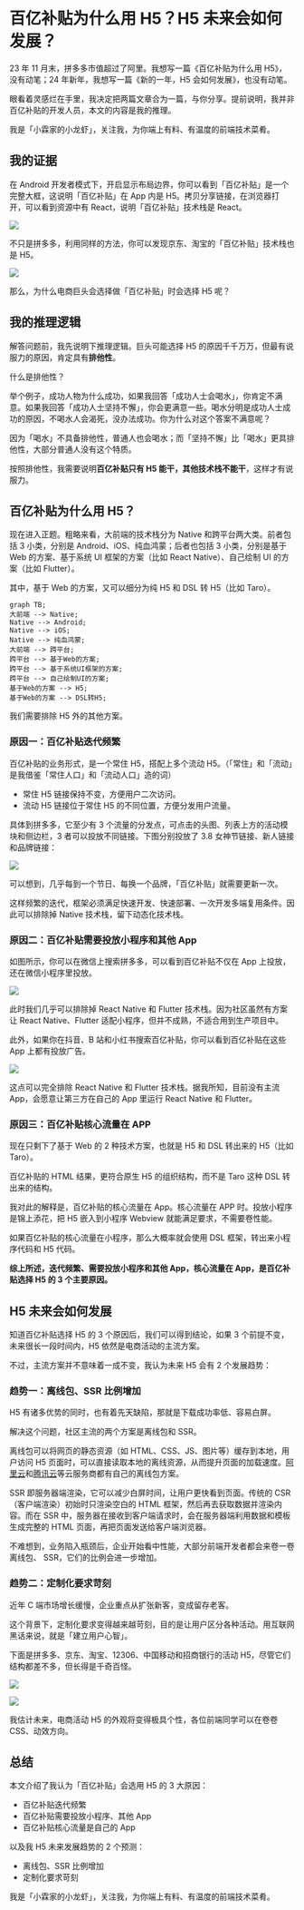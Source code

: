 # 百亿补贴为什么用 H5？H5 未来会如何发展？

23 年 11 月末，拼多多市值超过了阿里。我想写一篇《百亿补贴为什么用 H5》，没有动笔；24 年新年，我想写一篇《新的一年，H5 会如何发展》，也没有动笔。

眼看着灵感烂在手里，我决定把两篇文章合为一篇，与你分享。提前说明，我并非百亿补贴的开发人员，本文的内容是我的推理。

我是「小霖家的小龙虾」，关注我，为你端上有料、有温度的前端技术菜肴。

## 我的证据

在 Android 开发者模式下，开启显示布局边界，你可以看到「百亿补贴」是一个完整大框，这说明「百亿补贴」在 App 内是 H5。拷贝分享链接，在浏览器打开，可以看到资源中有 React，说明「百亿补贴」技术栈是 React。

![](./img/pdd-stack.png)

不只是拼多多，利用同样的方法，你可以发现京东、淘宝的「百亿补贴」技术栈也是 H5。

![](./img/pdd-jd-taobao.png)

那么，为什么电商巨头会选择做「百亿补贴」时会选择 H5 呢？

## 我的推理逻辑

解答问题前，我先说明下推理逻辑。巨头可能选择 H5 的原因千千万万，但最有说服力的原因，肯定具有**排他性**。

什么是排他性？

举个例子，成功人物为什么成功，如果我回答「成功人士会喝水」，你肯定不满意。如果我回答「成功人士坚持不懈」，你会更满意一些。喝水分明是成功人士成功的原因，不喝水人会渴死，没办法成功。你为什么对这个答案不满意呢？

因为「喝水」不具备排他性，普通人也会喝水；而「坚持不懈」比「喝水」更具排他性，大部分普通人没有这个特质。

按照排他性，我需要说明**百亿补贴只有 H5 能干，其他技术栈不能干**，这样才有说服力。

## 百亿补贴为什么用 H5？

现在进入正题。粗略来看，大前端的技术栈分为 Native 和跨平台两大类。前者包括 3 小类，分别是 Android、iOS、纯血鸿蒙；后者也包括 3 小类，分别是基于 Web 的方案、基于系统 UI 框架的方案（比如 React Native）、自己绘制 UI 的方案（比如 Flutter）。

其中，基于 Web 的方案，又可以细分为纯 H5 和 DSL 转 H5（比如 Taro）。

```mermaid
graph TB;
大前端 --> Native;
Native --> Android;
Native --> iOS;
Native --> 纯血鸿蒙;
大前端 --> 跨平台;
跨平台 --> 基于Web的方案;
跨平台 --> 基于系统UI框架的方案;
跨平台 --> 自己绘制UI的方案;
基于Web的方案 --> H5;
基于Web的方案 --> DSL转H5;
```

我们需要排除 H5 外的其他方案。

### 原因一：百亿补贴迭代频繁

百亿补贴的业务形式，是一个常住 H5，搭配上多个流动 H5。（「常住」和「流动」是我借鉴「常住人口」和「流动人口」造的词）

- 常住 H5 链接保持不变，方便用户二次访问。
- 流动 H5 链接位于常住 H5 的不同位置，方便分发用户流量。

具体到拼多多，它至少有 3 个流量的分发点，可点击的头图、列表上方的活动模块和侧边栏，3 者可以投放不同链接。下图分别投放了 3.8 女神节链接、新人链接和品牌链接：

![](./img/pdd-activity.png)

可以想到，几乎每到一个节日、每换一个品牌，「百亿补贴」就需要更新一次。

这样频繁的迭代，框架必须满足快速开发、快速部署、一次开发多端复用条件。因此可以排除掉 Native 技术栈，留下动态化技术栈。

### 原因二：百亿补贴需要投放小程序和其他 App

如图所示，你可以在微信上搜索拼多多，可以看到百亿补贴不仅在 App 上投放，还在微信小程序里投放。

![](./img/pdd-wx.png)

此时我们几乎可以排除掉 React Native 和 Flutter 技术栈。因为社区虽然有方案让 React Native、Flutter 适配小程序，但并不成熟，不适合用到生产项目中。

此外，如果你在抖音、B 站和小红书搜索百亿补贴，你可以看到百亿补贴在这些 App 上都有投放广告。

![](./img/pdd-advertisement.png)

这点可以完全排除 React Native 和 Flutter 技术栈。据我所知，目前没有主流 App，会愿意让第三方在自己的 App 里运行 React Native 和 Flutter。

### 原因三：百亿补贴核心流量在 APP

现在只剩下了基于 Web 的 2 种技术方案，也就是 H5 和 DSL 转出来的 H5（比如 Taro）。

百亿补贴的 HTML 结果，更符合原生 H5 的组织结构，而不是 Taro 这种 DSL 转出来的结构。

我对此的解释是，百亿补贴的核心流量在 App。核心流量在 APP 时。投放小程序是锦上添花，把 H5 嵌入到小程序 Webview 就能满足要求，不需要卷性能。

如果百亿补贴的核心流量在小程序，那么大概率就会使用 DSL 框架，转出来小程序代码和 H5 代码。

**综上所述，迭代频繁、需要投放小程序和其他 App，核心流量在 App，是百亿补贴选择 H5 的 3 个主要原因。**

## H5 未来会如何发展

知道百亿补贴选择 H5 的 3 个原因后，我们可以得到结论，如果 3 个前提不变，未来很长一段时间内，H5 依然是电商活动的主流方案。

不过，主流方案并不意味着一成不变，我认为未来 H5 会有 2 个发展趋势：

### 趋势一：离线包、SSR 比例增加

H5 有诸多优势的同时，也有着先天缺陷，那就是下载成功率低、容易白屏。

解决这个问题，社区主流的两个方案是离线包和 SSR。

离线包可以将网页的静态资源（如 HTML、CSS、JS、图片等）缓存到本地，用户访问 H5 页面时，可以直接读取本地的离线资源，从而提升页面的加载速度。[阿里云](https://help.aliyun.com/document_detail/178947.html)和[腾讯云](https://cloud.tencent.com/document/product/1034/64737)等云服务商都有自己的离线包方案。

SSR 即服务器端渲染，它可以减少白屏时间，让用户更快看到页面。传统的 CSR（客户端渲染）初始时只渲染空白的 HTML 框架，然后再去获取数据并渲染内容。而在 SSR 中，服务器在接收到客户端请求时，会在服务器端利用数据和模板生成完整的 HTML 页面，再把页面发送给客户端浏览器。

不难想到，业务陷入瓶颈后，企业开始看中性能，大部分前端开发者都会来卷一卷离线包、 SSR，它们的比例会进一步增加。

### 趋势二：定制化要求苛刻

近年 C 端市场增长缓慢，企业重点从扩张新客，变成留存老客。

这个背景下，定制化要求变得越来越苛刻，目的是让用户区分各种活动。用互联网黑话来说，就是「建立用户心智」。

下面是拼多多、京东、淘宝、12306、中国移动和招商银行的活动 H5，尽管它们结构都差不多，但长得是千奇百怪。

![](./img/fluid.png)

![](./img/12306-yidong-zhaoshang.png)

我估计未来，电商活动 H5 的外观将变得极具个性，各位前端同学可以在卷卷 CSS、动效方向。

## 总结

本文介绍了我认为「百亿补贴」会选用 H5 的 3 大原因：

- 百亿补贴迭代频繁
- 百亿补贴需要投放小程序、其他 App
- 百亿补贴核心流量是自己的 App

以及我 H5 未来发展趋势的 2 个预测：

- 离线包、SSR 比例增加
- 定制化要求苛刻

我是「小霖家的小龙虾」，关注我，为你端上有料、有温度的前端技术菜肴。
